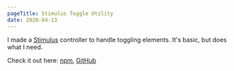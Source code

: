 ```yaml
---
pageTitle: Stimulus Toggle Utility
date: 2020-04-13
---
```


I made a [Stimulus](https://stimulusjs.org/) controller to handle toggling elements. It's basic, but does what I need.

Check it out here: [npm](https://www.npmjs.com/package/stimulus-toggle-util), [GitHub](https://github.com/damonbauer/stimulus-toggle-util)
